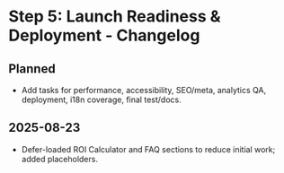 # Step 5: Launch Readiness & Deployment - Changelog

## Planned

- Add tasks for performance, accessibility, SEO/meta, analytics QA, deployment, i18n coverage, final test/docs.

## 2025-08-23

- Defer-loaded ROI Calculator and FAQ sections to reduce initial work; added placeholders.
